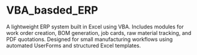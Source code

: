 # VBA_basded_ERP
A lightweight ERP system built in Excel using VBA. Includes modules for work order creation, BOM generation, job cards, raw material tracking, and PDF quotations. Designed for small manufacturing workflows using automated UserForms and structured Excel templates.
